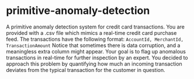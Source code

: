 # primitive-anomaly-detection

A primitive anomaly detection system for credit card transactions.
You are provided with a .csv file which mimics a real-time credit card purchase feed. The transactions have the following format:
```AccountId, MerchantId, TransactionAmount```
Notice that sometimes there is data corruption, and a meaningless extra column might appear. 
Your goal is to flag up anomalous transactions in real-time for further inspection by an expert. You decided to approach this problem by quantifying how much an incoming transaction deviates from the typical transaction for the customer in question.
